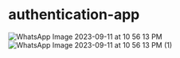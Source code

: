 # authentication-app


![WhatsApp Image 2023-09-11 at 10 56 13 PM](https://github.com/RonaldThomasAlex/authentication-app/assets/61400679/ea6a1130-70b2-49c8-a252-a54c9f9b6a21)
![WhatsApp Image 2023-09-11 at 10 56 13 PM (1)](https://github.com/RonaldThomasAlex/authentication-app/assets/61400679/e5aa7df5-bfb9-4404-99a0-409bd0227970)
